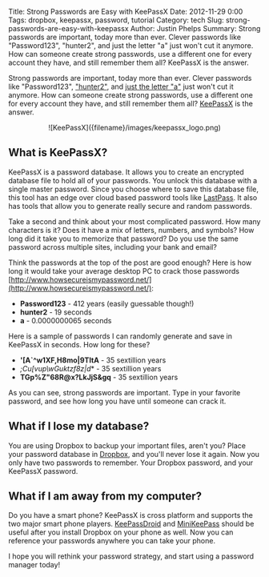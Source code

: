 Title: Strong Passwords are Easy with KeePassX
Date: 2012-11-29 0:00
Tags: dropbox, keepassx, password, tutorial
Category: tech
Slug: strong-passwords-are-easy-with-keepassx
Author: Justin Phelps
Summary: Strong passwords are important, today more than ever. Clever passwords like "Password123", "hunter2", and just the letter "a" just won't cut it anymore. How can someone create strong passwords, use a different one for every account they have, and still remember them all? KeePassX is the answer.

Strong passwords are important, today more than ever. Clever passwords like "Password123", ["hunter2"](http://www.bash.org/?244321), and [just the letter "a"](http://www.thewebsiteisdown.com/) just won't cut it anymore. How can someone create strong passwords, use a different one for every account they have, and still remember them all? [KeePassX](http://www.keepassx.org/) is the answer.

<center>![KeePassX]({filename}/images/keepassx_logo.png)</center>

## What is KeePassX?

KeePassX is a password database. It allows you to create an encrypted database file to hold all of your passwords. You unlock this database with a single master password. Since you choose where to save this database file, this tool has an edge over cloud based password tools like [LastPass](https://lastpass.com/). It also has tools that allow you to generate really secure and random passwords.

Take a second and think about your most complicated password. How many characters is it? Does it have a mix of letters, numbers, and symbols? How long did it take you to memorize that password? Do you use the same password across multiple sites, including your bank and email?

Think the passwords at the top of the post are good enough? Here is how long it would take your average desktop PC to crack those passwords [http://www.howsecureismypassword.net/](http://www.howsecureismypassword.net/):

 * **Password123** - 412 years (easily guessable though!)
 * **hunter2** - 19 seconds
 * **a** - 0.0000000065 seconds

Here is a sample of passwords I can randomly generate and save in KeePassX in seconds. How long for these?

 * **'[A`^w1XF,H8mo|9TItA** - 35 sextillion years
 * **;Cu[vup\wGuktzf8z*|d** - 35 sextillion years
 * **TGp%Z"68R@x?LkJjS&gq** - 35 sextillion years

As you can see, strong passwords are important. Type in your favorite password, and see how long you have until someone can crack it.

## What if I lose my database?

You are using Dropbox to backup your important files, aren't you? Place your password database in [Dropbox](|filename|/articles/keeping_your_files_safe_with_dropbox.markdown), and you'll never lose it again. Now you only have two passwords to remember. Your Dropbox password, and your KeePassX password.

## What if I am away from my computer?

Do you have a smart phone? KeePassX is cross platform and supports the two major smart phone players. [KeePassDroid](https://play.google.com/store/apps/details?id=com.android.keepass&hl=en) and [MiniKeePass](https://itunes.apple.com/us/app/minikeepass-secure-password/id451661808?mt=8) should be useful after you install Dropbox on your phone as well. Now you can reference your passwords anywhere you can take your phone.

I hope you will rethink your password strategy, and start using a password manager today!
